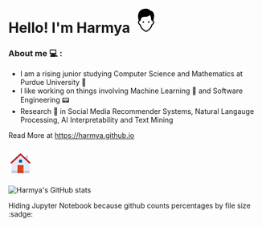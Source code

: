 # Hello! I'm Harmya ![Me](https://github.com/harmya/harmya/blob/main/icons8-user-male.gif)
### About me :computer: :
- I am a rising junior studying Computer Science and Mathematics at Purdue University :steam_locomotive:
- I like working on things involving Machine Learning 📠 and Software Engineering :pager:
- Research :microscope: in Social Media Recommender Systems, Natural Langauge Processing, AI Interpretability and Text Mining

Read More at https://harmya.github.io

### ![House](https://github.com/harmya/harmya/blob/main/icons8-home.gif)
![Harmya's GitHub stats](https://github-readme-stats.vercel.app/api/top-langs/?username=harmya&hide=Jupyter%20Notebook&theme=buefy)

Hiding Jupyter Notebook because github counts percentages by file size :sadge:
